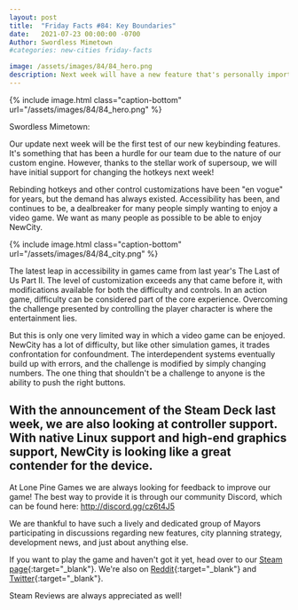 ```yaml
---
layout: post
title:  "Friday Facts #84: Key Boundaries"
date:   2021-07-23 00:00:00 -0700
Author: Swordless Mimetown
#categories: new-cities friday-facts

image: /assets/images/84/84_hero.png
description: Next week will have a new feature that's personally important to me.
---
```


{% include image.html class="caption-bottom"
  url="/assets/images/84/84_hero.png"
%}

Swordless Mimetown:

Our update next week will be the first test of our new keybinding features. It's something that has been a hurdle for our team due to the nature of our custom engine. However, thanks to the stellar work of supersoup, we will have initial support for changing the hotkeys next week!

Rebinding hotkeys and other control customizations have been "en vogue" for years, but the demand has always existed. Accessibility has been, and continues to be, a dealbreaker for many people simply wanting to enjoy a video game. We want as many people as possible to be able to enjoy NewCity.

{% include image.html class="caption-bottom"
  url="/assets/images/84/84_city.png"
%}

The latest leap in accessibility in games came from last year's The Last of Us Part II. The level of customization exceeds any that came before it, with modifications available for both the difficulty and controls. In an action game, difficulty can be considered part of the core experience. Overcoming the challenge presented by controlling the player character is where the entertainment lies. 

But this is only one very limited way in which a video game can be enjoyed. NewCity has a lot of difficulty, but like other simulation games, it trades confrontation for confoundment. The interdependent systems eventually build up with errors, and the challenge is modified by simply changing numbers. The one thing that shouldn't be a challenge to anyone is the ability to push the right buttons. 

With the announcement of the Steam Deck last week, we are also looking at controller support. With native Linux support and high-end graphics support, NewCity is looking like a great contender for the device. 
---

At Lone Pine Games we are always looking for feedback to improve our game! The best way to provide it is through our community Discord, which can be found here: http://discord.gg/cz6t4J5

We are thankful to have such a lively and dedicated group of Mayors participating in discussions regarding new features, city planning strategy, development news, and just about anything else.

If you want to play the game and haven't got it yet, head over to our [Steam page]{:target="_blank"}. We're also on [Reddit]{:target="_blank"} and [Twitter]{:target="_blank"}. 

Steam Reviews are always appreciated as well!

[Discord]:  http://discord.gg/cz6t4J5
[Steam page]: https://store.steampowered.com/app/1067860/NewCity/
[Reddit]: https://www.reddit.com/r/NewCity
[Twitter]: https://twitter.com/lone_pine_games



